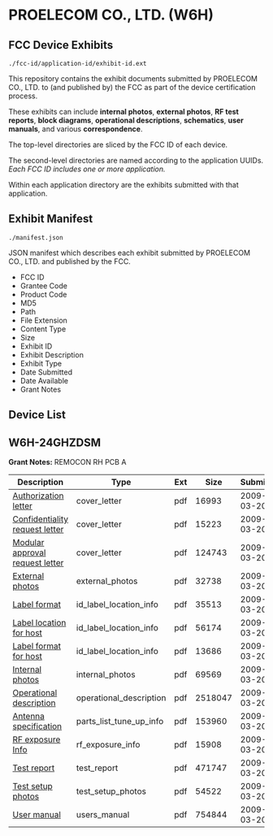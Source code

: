 # PROELECOM CO., LTD. (W6H)
## FCC Device Exhibits

```
./fcc-id/application-id/exhibit-id.ext
```

This repository contains the exhibit documents submitted by PROELECOM CO., LTD. to (and published by) the FCC as part of the device certification process.

These exhibits can include **internal photos**, **external photos**, **RF test reports**, **block diagrams**, **operational descriptions**, **schematics**, **user manuals**, and various **correspondence**.

The top-level directories are sliced by the FCC ID of each device.

The second-level directories are named according to the application UUIDs. *Each FCC ID includes one or more application.*

Within each application directory are the exhibits submitted with that application. 

## Exhibit Manifest

```
./manifest.json
```

JSON manifest which describes each exhibit submitted by PROELECOM CO., LTD. and published by the FCC.

- FCC ID
- Grantee Code
- Product Code
- MD5
- Path
- File Extension
- Content Type
- Size
- Exhibit ID
- Exhibit Description
- Exhibit Type
- Date Submitted
- Date Available
- Grant Notes

## Device List
## W6H-24GHZDSM
**Grant Notes:** REMOCON RH PCB A

| Description | Type | Ext | Size | Submitted | Available |
| ----------- | ---- | --- | ---- | --------- | --------- |
| [Authorization letter](W6H-24GHZDSM/61a6422ceb94554ac09496effbd8dc3f/1083420.pdf) | cover_letter | pdf | 16993 | 2009-03-20 | 2009-03-20 |
| [Confidentiality request letter](W6H-24GHZDSM/61a6422ceb94554ac09496effbd8dc3f/1083421.pdf) | cover_letter | pdf | 15223 | 2009-03-20 | 2009-03-20 |
| [Modular approval request letter](W6H-24GHZDSM/61a6422ceb94554ac09496effbd8dc3f/1083426.pdf) | cover_letter | pdf | 124743 | 2009-03-20 | 2009-03-20 |
| [External photos](W6H-24GHZDSM/61a6422ceb94554ac09496effbd8dc3f/1083422.pdf) | external_photos | pdf | 32738 | 2009-03-20 | 2009-03-20 |
| [Label format](W6H-24GHZDSM/61a6422ceb94554ac09496effbd8dc3f/1083431.pdf) | id_label_location_info | pdf | 35513 | 2009-03-20 | 2009-03-20 |
| [Label location for host](W6H-24GHZDSM/61a6422ceb94554ac09496effbd8dc3f/1083432.pdf) | id_label_location_info | pdf | 56174 | 2009-03-20 | 2009-03-20 |
| [Label format for host](W6H-24GHZDSM/61a6422ceb94554ac09496effbd8dc3f/1083433.pdf) | id_label_location_info | pdf | 13686 | 2009-03-20 | 2009-03-20 |
| [Internal photos](W6H-24GHZDSM/61a6422ceb94554ac09496effbd8dc3f/1083424.pdf) | internal_photos | pdf | 69569 | 2009-03-20 | 2009-03-20 |
| [Operational description](W6H-24GHZDSM/61a6422ceb94554ac09496effbd8dc3f/1083425.pdf) | operational_description | pdf | 2518047 | 2009-03-20 | 2009-03-20 |
| [Antenna specification](W6H-24GHZDSM/61a6422ceb94554ac09496effbd8dc3f/1083418.pdf) | parts_list_tune_up_info | pdf | 153960 | 2009-03-20 | 2009-03-20 |
| [RF exposure Info](W6H-24GHZDSM/61a6422ceb94554ac09496effbd8dc3f/1083427.pdf) | rf_exposure_info | pdf | 15908 | 2009-03-20 | 2009-03-20 |
| [Test report](W6H-24GHZDSM/61a6422ceb94554ac09496effbd8dc3f/1083429.pdf) | test_report | pdf | 471747 | 2009-03-20 | 2009-03-20 |
| [Test setup photos](W6H-24GHZDSM/61a6422ceb94554ac09496effbd8dc3f/1083430.pdf) | test_setup_photos | pdf | 54522 | 2009-03-20 | 2009-03-20 |
| [User manual](W6H-24GHZDSM/61a6422ceb94554ac09496effbd8dc3f/1083423.pdf) | users_manual | pdf | 754844 | 2009-03-20 | 2009-03-20 |
